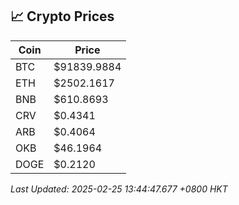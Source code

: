 ## 📈 Crypto Prices

| Coin | Price |
| ---- | ----- |
| BTC | $91839.9884 |
| ETH | $2502.1617 |
| BNB | $610.8693 |
| CRV | $0.4341 |
| ARB | $0.4064 |
| OKB | $46.1964 |
| DOGE | $0.2120 |

_Last Updated: 2025-02-25 13:44:47.677 +0800 HKT_